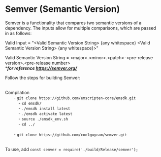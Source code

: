 # Semver (Semantic Version)
Semver is a functionality that compares two semantic versions of a dependency. The inputs allow for multiple comparisons, 
which are passed in as follows: 

Valid Input = "\<Valid Semantic Version String\> {any whitespace} \<Valid Semantic Version String\> {any whitespace}>"

Valid Semantic Version String = \<major\>.\<minor\>.\<patch\>-\<pre-release version\>.\<pre-release number\><br>****for reference https://semver.org/***

Follow the steps for building Semver:<br><br>

Compilation<br>
&nbsp;&nbsp;&nbsp;&nbsp;&nbsp;&nbsp; - ```git clone https://github.com/emscripten-core/emsdk.git```<br>
&nbsp;&nbsp;&nbsp;&nbsp;&nbsp;&nbsp;&nbsp;&nbsp;&nbsp;&nbsp; - ```cd emsdk/``` <br>
&nbsp;&nbsp;&nbsp;&nbsp;&nbsp;&nbsp;&nbsp;&nbsp;&nbsp;&nbsp; - ```./emsdk install latest``` <br>
&nbsp;&nbsp;&nbsp;&nbsp;&nbsp;&nbsp;&nbsp;&nbsp;&nbsp;&nbsp; - ```./emsdk activate latest``` <br>
&nbsp;&nbsp;&nbsp;&nbsp;&nbsp;&nbsp;&nbsp;&nbsp;&nbsp;&nbsp; - ```source ./emsdk_env.sh``` <br>
&nbsp;&nbsp;&nbsp;&nbsp;&nbsp;&nbsp;&nbsp;&nbsp;&nbsp;&nbsp; - ```cd ../``` <br><br>
&nbsp;&nbsp;&nbsp;&nbsp;&nbsp;&nbsp; - ```git clone https://github.com/coolguycam/semver.git``` <br> <br>


To use, add
```const semver = require('./build/Release/semver');``` 
